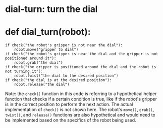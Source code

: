 # dial-turn: turn the dial
# def dial_turn(robot):
    if check("the robot's gripper is not near the dial"):
        robot.move("gripper to dial")
    if check("the robot's gripper is near the dial and the gripper is not positioned around it"):
        robot.grab("the dial")
    if check("the gripper is positioned around the dial and the robot is not turning it"):
        robot.twist("the dial to the desired position")
    if check("the dial is at the desired position"):
        robot.release("the dial") 

Note: the `check()` function in this code is referring to a hypothetical helper function that checks if a certain condition is true, like if the robot's gripper is in the correct position to perform the next action. The actual implementation of `check()` is not shown here. The robot's `move()`, `grab()`, `twist()`, and `release()` functions are also hypothetical and would need to be implemented based on the specifics of the robot being used.